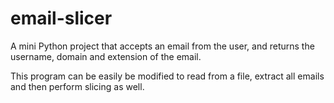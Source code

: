 # email-slicer
A mini Python project that accepts an email from the user, and returns the username, domain and extension of the email.

This program can be easily be modified to read from a file, extract all emails and then perform slicing as well.
